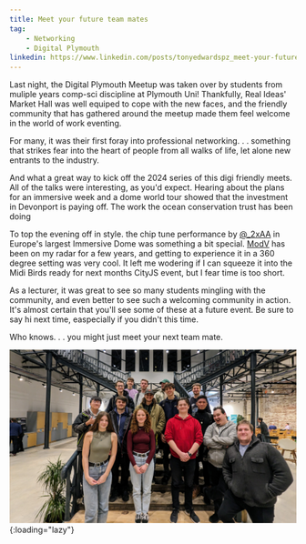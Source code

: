 ```yaml
---
title: Meet your future team mates
tag:
    - Networking
    - Digital Plymouth
linkedin: https://www.linkedin.com/posts/tonyedwardspz_meet-your-future-team-mates-last-night-activity-7171897355598839808-0y4u
---
```


Last night, the Digital Plymouth Meetup was taken over by students from muliple years  comp-sci discipline at Plymouth Uni! Thankfully, Real Ideas' Market Hall was well equiped to cope with the new faces, and the friendly community that has gathered around the meetup made them feel welcome in the world of work eventing.

For many, it was their first foray into professional networking. . . something that strikes fear into the heart of people from all walks of life, let alone new entrants to the industry. 

And what a great way to kick off the 2024 series of this digi friendly meets. All of the talks were interesting, as you'd expect. Hearing about the plans for an immersive week and a dome world tour showed that the investment in Devonport is paying off. The work the ocean conservation trust has been doing 

To top the evening off in style. the chip tune performance by [@_2xAA](https://x.com/_2xAA) in Europe's largest Immersive Dome was something a bit special. [ModV](https://github.com/vcync/modV) has been on my radar for a few years, and getting to experience it in a 360 degree setting was very cool. It left me wodering if I can squeeze it into the Midi Birds ready for next months CityJS event, but I fear time is too short.

As a lecturer, it was great to see so many students mingling with the community, and even better to see such a welcoming community in action. It's almost certain that you'll see some of these at a future event. Be sure to say hi next time, easpecially if you didn't this time.

Who knows. . . you might just meet your next team mate.

![Students go networking at Digital Plymouth](/assets/images/2024/digital-plymouth-march-24.jpg "Comp-sci students go networking at Digital Plymouth"){:loading="lazy"}
